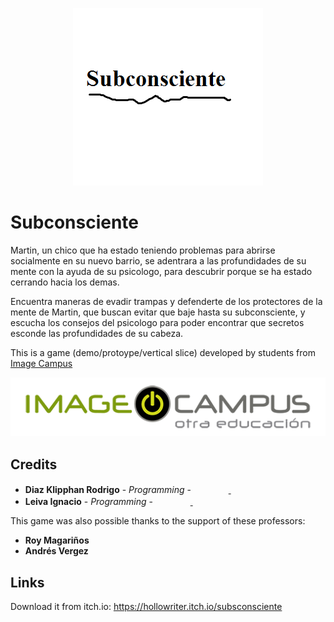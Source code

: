 <p align="center">
<img src="logo.png" alt="Subconsciente"/>
</p>

# Subconsciente

Martin, un chico que ha estado teniendo problemas para abrirse socialmente en su nuevo barrio, se adentrara
a las profundidades de su mente con la ayuda de su psicologo, para descubrir porque se ha estado cerrando hacia los demas. 

Encuentra maneras de evadir trampas y defenderte de los protectores de la mente de Martin, que buscan evitar que baje
hasta su subconsciente, y escucha los consejos del psicologo para poder encontrar que secretos esconde las profundidades
de su cabeza.

This is a game (demo/protoype/vertical slice) developed by students from <a href="https://www.imagecampus.edu.ar/">Image Campus</a>

<p align="center">
  <a href="https://www.imagecampus.edu.ar/">
    <img src="logo-image-campus.png" alt="Image Campus"/>
  </a> 
</p>


## Credits

- **Diaz Klipphan Rodrigo** - *Programming* - <a href="https://www.linkedin.com/in/rodrigo-diaz-klipphan-718605164/"><img height="16" width="16" src="https://unpkg.com/simple-icons@latest/icons/linkedin.svg" /></a> <a href="LINK A RED"><img height="16" width="16" src="https://unpkg.com/simple-icons@latest/icons/facebook.svg" /></a> <a href="LINK A RED"><img height="16" width="16" src="https://unpkg.com/simple-icons@latest/icons/twitter.svg" /> <img height="16" width="16" src="https://unpkg.com/simple-icons@latest/icons/github.svg" /></a> <a href="https://github.com/Hollowriter"><img height="16" width="16" src="https://unpkg.com/simple-icons@latest/icons/behance.svg" /></a> <a href="LINK A RED"><img height="16" width="16" src="https://unpkg.com/simple-icons@latest/icons/artstation.svg" /></a>
- **Leiva Ignacio** - *Programming* - <a href="LINK A RED"><img height="16" width="16" src="https://unpkg.com/simple-icons@latest/icons/linkedin.svg" /></a> <a href="LINK A RED"><img height="16" width="16" src="https://unpkg.com/simple-icons@latest/icons/facebook.svg" /></a> <a href="LINK A RED"><img height="16" width="16" src="https://unpkg.com/simple-icons@latest/icons/twitter.svg" /> <img height="16" width="16" src="https://unpkg.com/simple-icons@latest/icons/github.svg" /></a> <a href="LINK A RED"><img height="16" width="16" src="https://unpkg.com/simple-icons@latest/icons/behance.svg" /></a> <a href="LINK A RED"><img height="16" width="16" src="https://unpkg.com/simple-icons@latest/icons/artstation.svg" /></a>


This game was also possible thanks to the support of these professors:

- **Roy Magariños**
- **Andrés Vergez**

## Links

Download it from itch.io: https://hollowriter.itch.io/subsconsciente
